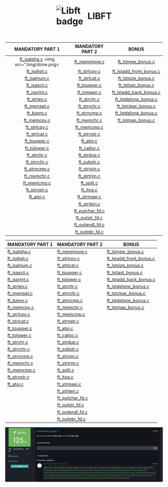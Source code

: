 <h1 style="display: flex;align-items: center;justify-content: center;">
    <img src="https://raw.githubusercontent.com/maksim-volkmann/42-project-badges/main/badges/libftm.png" width="100" alt="Libft badge"/>
    LIBFT
</h1>

<br>

| **MANDATORY PART 1**           | **MANDATORY PART 2**           | **BONUS**                           |
| :---: | :---: | :---: |
| [ft_isalpha.c](ft_isalpha.c) <img src="/img/done.png>  | [ft_memmove.c](ft_memmove.c)   | [ft_lstnew_bonus.c](ft_lstnew_bonus.c)     |
| [ft_isdigit.c](ft_isdigit.c)   | [ft_strlcpy.c](ft_strlcpy.c)   | [ft_lstadd_front_bonus.c](ft_lstadd_front_bonus.c)   |
| [ft_isalnum.c](ft_isalnum.c)   | [ft_strlcat.c](ft_strlcat.c)   | [ft_lstsize_bonus.c](ft_lstsize_bonus.c)        |
| [ft_isascii.c](ft_isascii.c)   | [ft_toupper.c](ft_toupper.c)   | [ft_lstlast_bonus.c](ft_lstlast_bonus.c)        |
| [ft_isprint.c](ft_isprint.c)   | [ft_tolower.c](ft_tolower.c)   | [ft_lstadd_back_bonus.c](ft_lstadd_back_bonus.c)      |
| [ft_strlen.c](ft_strlen.c)     | [ft_strchr.c](ft_strchr.c)     | [ft_lstdelone_bonus.c](ft_lstdelone_bonus.c)    |
| [ft_memset.c](ft_memset.c)     | [ft_strrchr.c](ft_strrchr.c)   | [ft_lstclear_bonus.c](ft_lstclear_bonus.c)     |
| [ft_bzero.c](ft_bzero.c)       | [ft_strncmp.c](ft_strncmp.c)   | [ft_lstdelone_bonus.c](ft_lstdelone_bonus.c)    |
| [ft_memcpy.c](ft_memcpy.c)     | [ft_memchr.c](ft_memchr.c)     | [ft_lstmap_bonus.c](ft_lstmap_bonus.c)       |
| [ft_strlcpy.c](ft_strlcpy.c)   | [ft_memcmp.c](ft_memcmp.c)     |                                       |
| [ft_strlcat.c](ft_strlcat.c)   | [ft_strnstr.c](ft_strnstr.c)   |                                       |
| [ft_toupper.c](ft_toupper.c)   | [ft_atoi.c](ft_atoi.c)         |                                       |
| [ft_tolower.c](ft_tolower.c)   | [ft_calloc.c](ft_calloc.c)     |                                       |
| [ft_strchr.c](ft_strchr.c)     | [ft_strdup.c](ft_strdup.c)     |                                       |
| [ft_strrchr.c](ft_strrchr.c)   | [ft_substr.c](ft_substr.c)     |                                       |
| [ft_strncmp.c](ft_strncmp.c)   | [ft_strjoin.c](ft_strjoin.c)   |                                       |
| [ft_memchr.c](ft_memchr.c)     | [ft_strtrim.c](ft_strtrim.c)   |                                       |
| [ft_memcmp.c](ft_memcmp.c)     | [ft_split.c](ft_split.c)       |                                       |
| [ft_strnstr.c](ft_strnstr.c)   | [ft_itoa.c](ft_itoa.c)         |                                       |
| [ft_atoi.c](ft_atoi.c)         | [ft_strmapi.c](ft_strmapi.c)   |                                       |
|                                | [ft_striteri.c](ft_striteri.c) |                                       |
|                                | [ft_putchar_fd.c](ft_putchar_fd.c) |                                   |
|                                | [ft_putstr_fd.c](ft_putstr_fd.c)   |                                   |
|                                | [ft_putendl_fd.c](ft_putendl_fd.c) |                                 |
|                                | [ft_putnbr_fd.c](ft_putnbr_fd.c)   |                                 |

<table>
  <thead>
    <tr>
      <th><strong>MANDATORY PART 1</strong></th>
      <th><strong>MANDATORY PART 2</strong></th>
      <th><strong>BONUS</strong></th>
    </tr>
  </thead>
  <tbody>
    <tr>
      <td><a href="ft_isalpha.c">ft_isalpha.c</a></td>
      <td><a href="ft_memmove.c">ft_memmove.c</a></td>
      <td><a href="ft_lstnew_bonus.c">ft_lstnew_bonus.c</a></td>
    </tr>
    <tr>
      <td><a href="ft_isdigit.c">ft_isdigit.c</a></td>
      <td><a href="ft_strlcpy.c">ft_strlcpy.c</a></td>
      <td><a href="ft_lstadd_front_bonus.c">ft_lstadd_front_bonus.c</a></td>
    </tr>
    <tr>
      <td><a href="ft_isalnum.c">ft_isalnum.c</a></td>
      <td><a href="ft_strlcat.c">ft_strlcat.c</a></td>
      <td><a href="ft_lstsize_bonus.c">ft_lstsize_bonus.c</a></td>
    </tr>
    <tr>
      <td><a href="ft_isascii.c">ft_isascii.c</a></td>
      <td><a href="ft_toupper.c">ft_toupper.c</a></td>
      <td><a href="ft_lstlast_bonus.c">ft_lstlast_bonus.c</a></td>
    </tr>
    <tr>
      <td><a href="ft_isprint.c">ft_isprint.c</a></td>
      <td><a href="ft_tolower.c">ft_tolower.c</a></td>
      <td><a href="ft_lstadd_back_bonus.c">ft_lstadd_back_bonus.c</a></td>
    </tr>
    <tr>
      <td><a href="ft_strlen.c">ft_strlen.c</a></td>
      <td><a href="ft_strchr.c">ft_strchr.c</a></td>
      <td><a href="ft_lstdelone_bonus.c">ft_lstdelone_bonus.c</a></td>
    </tr>
    <tr>
      <td><a href="ft_memset.c">ft_memset.c</a></td>
      <td><a href="ft_strrchr.c">ft_strrchr.c</a></td>
      <td><a href="ft_lstclear_bonus.c">ft_lstclear_bonus.c</a></td>
    </tr>
    <tr>
      <td><a href="ft_bzero.c">ft_bzero.c</a></td>
      <td><a href="ft_strncmp.c">ft_strncmp.c</a></td>
      <td><a href="ft_lstdelone_bonus.c">ft_lstdelone_bonus.c</a></td>
    </tr>
    <tr>
      <td><a href="ft_memcpy.c">ft_memcpy.c</a></td>
      <td><a href="ft_memchr.c">ft_memchr.c</a></td>
      <td><a href="ft_lstmap_bonus.c">ft_lstmap_bonus.c</a></td>
    </tr>
    <tr>
      <td><a href="ft_strlcpy.c">ft_strlcpy.c</a></td>
      <td><a href="ft_memcmp.c">ft_memcmp.c</a></td>
      <td></td>
    </tr>
    <tr>
      <td><a href="ft_strlcat.c">ft_strlcat.c</a></td>
      <td><a href="ft_strnstr.c">ft_strnstr.c</a></td>
      <td></td>
    </tr>
    <tr>
      <td><a href="ft_toupper.c">ft_toupper.c</a></td>
      <td><a href="ft_atoi.c">ft_atoi.c</a></td>
      <td></td>
    </tr>
    <tr>
      <td><a href="ft_tolower.c">ft_tolower.c</a></td>
      <td><a href="ft_calloc.c">ft_calloc.c</a></td>
      <td></td>
    </tr>
    <tr>
      <td><a href="ft_strchr.c">ft_strchr.c</a></td>
      <td><a href="ft_strdup.c">ft_strdup.c</a></td>
      <td></td>
    </tr>
    <tr>
      <td><a href="ft_strrchr.c">ft_strrchr.c</a></td>
      <td><a href="ft_substr.c">ft_substr.c</a></td>
      <td></td>
    </tr>
    <tr>
      <td><a href="ft_strncmp.c">ft_strncmp.c</a></td>
      <td><a href="ft_strjoin.c">ft_strjoin.c</a></td>
      <td></td>
    </tr>
    <tr>
      <td><a href="ft_memchr.c">ft_memchr.c</a></td>
      <td><a href="ft_strtrim.c">ft_strtrim.c</a></td>
      <td></td>
    </tr>
    <tr>
      <td><a href="ft_memcmp.c">ft_memcmp.c</a></td>
      <td><a href="ft_split.c">ft_split.c</a></td>
      <td></td>
    </tr>
    <tr>
      <td><a href="ft_strnstr.c">ft_strnstr.c</a></td>
      <td><a href="ft_itoa.c">ft_itoa.c</a></td>
      <td></td>
    </tr>
    <tr>
      <td><a href="ft_atoi.c">ft_atoi.c</a></td>
      <td><a href="ft_strmapi.c">ft_strmapi.c</a></td>
      <td></td>
    </tr>
    <tr>
      <td></td>
      <td><a href="ft_striteri.c">ft_striteri.c</a></td>
      <td></td>
    </tr>
    <tr>
      <td></td>
      <td><a href="ft_putchar_fd.c">ft_putchar_fd.c</a></td>
      <td></td>
    </tr>
    <tr>
      <td></td>
      <td><a href="ft_putstr_fd.c">ft_putstr_fd.c</a></td>
      <td></td>
    </tr>
    <tr>
      <td></td>
      <td><a href="ft_putendl_fd.c">ft_putendl_fd.c</a></td>
      <td></td>
    </tr>
    <tr>
      <td></td>
      <td><a href="ft_putnbr_fd.c">ft_putnbr_fd.c</a></td>
      <td></td>
    </tr>
  </tbody>
</table>


<p align="center">
  <img src="/img/score.png" alt="score"/>
</p>
